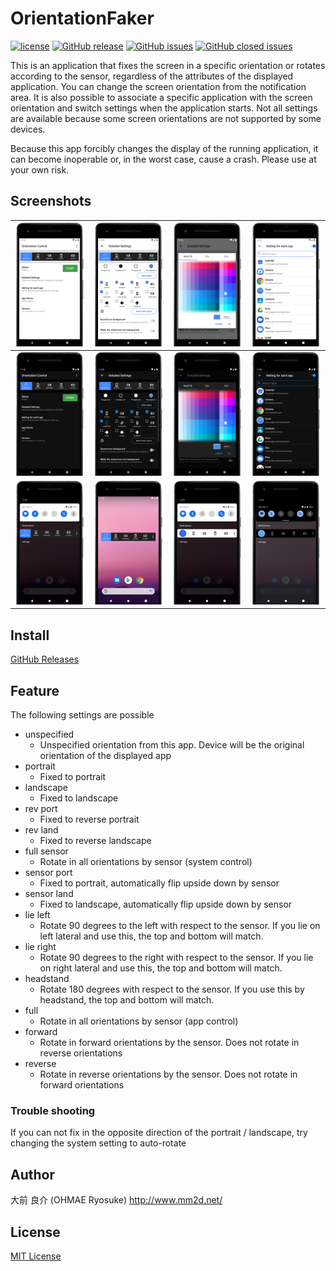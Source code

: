 # OrientationFaker

[![license](https://img.shields.io/github/license/ohmae/orientation-faker.svg)](./LICENSE)
[![GitHub release](https://img.shields.io/github/release/ohmae/orientation-faker.svg)](https://github.com/ohmae/orientation-faker/releases)
[![GitHub issues](https://img.shields.io/github/issues/ohmae/orientation-faker.svg)](https://github.com/ohmae/orientation-faker/issues)
[![GitHub closed issues](https://img.shields.io/github/issues-closed/ohmae/orientation-faker.svg)](https://github.com/ohmae/orientation-faker/issues?q=is%3Aissue+is%3Aclosed)

This is an application that fixes the screen in a specific orientation or rotates according to the sensor, regardless of the attributes of the displayed application.
You can change the screen orientation from the notification area. It is also possible to associate a specific application with the screen orientation and switch settings when the application starts.
Not all settings are available because some screen orientations are not supported by some devices.

Because this app forcibly changes the display of the running application, it can become inoperable or, in the worst case, cause a crash.
Please use at your own risk.

## Screenshots

|![](readme/1.png)|![](readme/2.png)|![](readme/3.png)|![](readme/4.png)|
|-|-|-|-|
|![](readme/5.png)|![](readme/6.png)|![](readme/7.png)|![](readme/8.png)|
|![](readme/9.png)|![](readme/10.png)|![](readme/11.png)|![](readme/12.png)|

## Install

[GitHub Releases](https://github.com/lingyicute/YiTate/releases)

## Feature

The following settings are possible

- unspecified
  - Unspecified orientation from this app. Device will be the original orientation of the displayed app
- portrait
  - Fixed to portrait
- landscape
  - Fixed to landscape
- rev port
  - Fixed to reverse portrait
- rev land
  - Fixed to reverse landscape
- full sensor
  - Rotate in all orientations by sensor (system control)
- sensor port
  - Fixed to portrait, automatically flip upside down by sensor
- sensor land
  - Fixed to landscape, automatically flip upside down by sensor
- lie left
  - Rotate 90 degrees to the left with respect to the sensor. If you lie on left lateral and use this, the top and bottom will match.
- lie right
  - Rotate 90 degrees to the right with respect to the sensor. If you lie on right lateral and use this, the top and bottom will match.
- headstand
  - Rotate 180 degrees with respect to the sensor. If you use this by headstand, the top and bottom will match.
- full
  - Rotate in all orientations by sensor (app control)
- forward
  - Rotate in forward orientations by the sensor. Does not rotate in reverse orientations
- reverse
  - Rotate in reverse orientations by the sensor. Does not rotate in forward orientations

### Trouble shooting

If you can not fix in the opposite direction of the portrait / landscape, try changing the system setting to auto-rotate

## Author

大前 良介 (OHMAE Ryosuke)
http://www.mm2d.net/

## License

[MIT License](./LICENSE)
